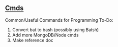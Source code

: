 ## [Cmds](https://github.com/Sondro/Cmds) 
Common/Useful Commands for Programming
To-Do:
1. Convert bat to bash (possibly using Batsh)
2. Add more MongoDB/Node cmds
3. Make reference doc
